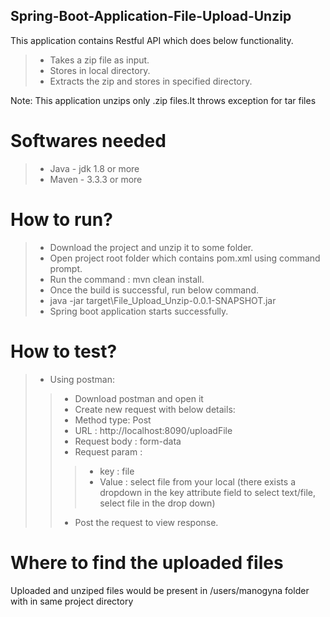 ## Spring-Boot-Application-File-Upload-Unzip

This application contains Restful API which does below functionality.
>* Takes a zip file as input.
>* Stores in local directory.
>* Extracts the zip and stores in specified directory.

Note: This application unzips only .zip files.It throws exception for tar files

# Softwares needed
>* Java - jdk 1.8 or more
>* Maven - 3.3.3 or more

# How to run?
>*  Download the project and unzip it to some folder.
>*  Open project root folder which contains pom.xml using command prompt.
>*  Run the command : mvn clean install.
>*  Once the build is successful, run below command.
>*  java -jar target\File_Upload_Unzip-0.0.1-SNAPSHOT.jar
>*  Spring boot application starts successfully.

# How to test?

>* Using postman:
>>* Download postman and open it
>>* Create new request with below details:
>>* Method type: Post
>>* URL : http://localhost:8090/uploadFile
>>* Request body : form-data
>>* Request param : 
>>>* key : file 
>>>* Value : select file from your local (there exists a dropdown in the key attribute field to select text/file, select file in the drop down)
>>* Post the request to view response.

# Where to find the uploaded files

Uploaded and unziped files would be present in /users/manogyna folder with in same project directory

